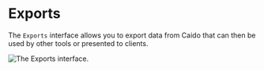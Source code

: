 # Exports

The `Exports` interface allows you to export data from Caido that can then be used by other tools or presented to clients.

<img alt="The Exports interface." src="/_images/exports_interface.png" center>

